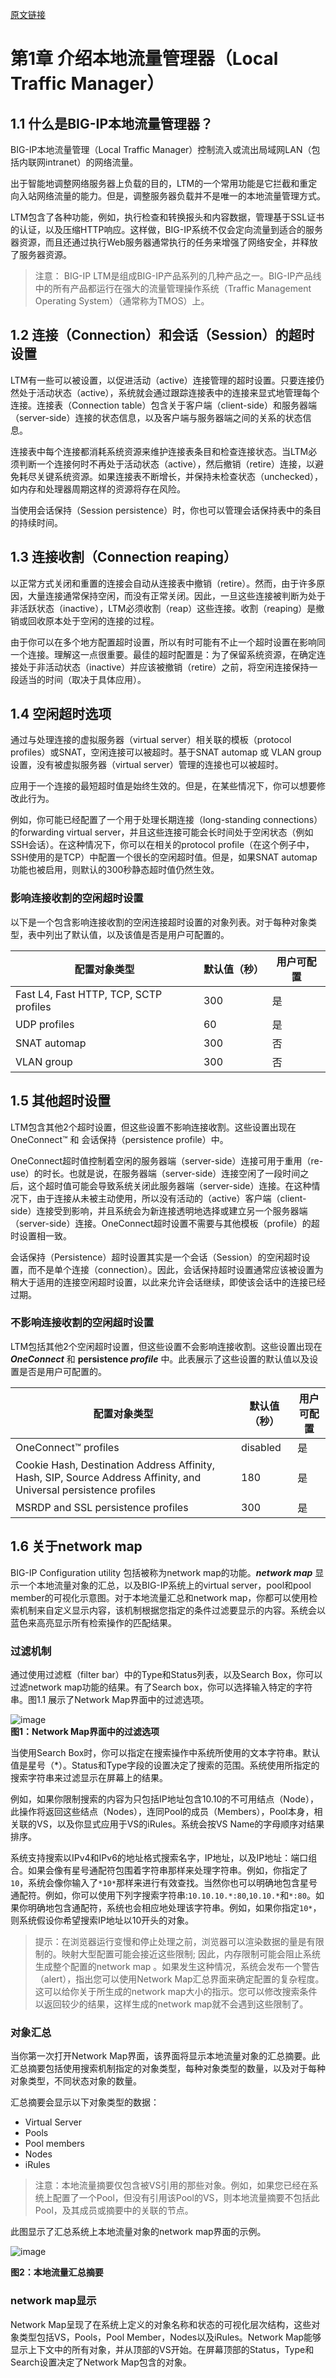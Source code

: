 [原文链接](https://support.f5.com/kb/en-us/products/big-ip_ltm/manuals/product/ltm-concepts-11-5-0.html)


# 第1章 介绍本地流量管理器（Local Traffic Manager）
## 1.1 什么是BIG-IP本地流量管理器？
BIG-IP本地流量管理（Local Traffic Manager）控制流入或流出局域网LAN（包括内联网intranet）的网络流量。

出于智能地调整网络服务器上负载的目的，LTM的一个常用功能是它拦截和重定向入站网络流量的能力。但是，调整服务器负载并不是唯一的本地流量管理方式。

LTM包含了各种功能，例如，执行检查和转换报头和内容数据，管理基于SSL证书的认证，以及压缩HTTP响应。这样做，BIG-IP系统不仅会定向流量到适合的服务器资源，而且还通过执行Web服务器通常执行的任务来增强了网络安全，并释放了服务器资源。

> 注意： BIG-IP LTM是组成BIG-IP产品系列的几种产品之一。BIG-IP产品线中的所有产品都运行在强大的流量管理操作系统（Traffic Management Operating System）（通常称为TMOS）上。

## 1.2 连接（Connection）和会话（Session）的超时设置
LTM有一些可以被设置，以促进活动（active）连接管理的超时设置。只要连接仍然处于活动状态（active），系统就会通过跟踪连接表中的连接来显式地管理每个连接。连接表（Connection table）包含关于客户端（client-side）和服务器端（server-side）连接的状态信息，以及客户端与服务器端之间的关系的状态信息。

连接表中每个连接都消耗系统资源来维护连接表条目和检查连接状态。当LTM必须判断一个连接何时不再处于活动状态（active），然后撤销（retire）连接，以避免耗尽关键系统资源。如果连接表不断增长，并保持未检查状态（unchecked），如内存和处理器周期这样的资源将存在风险。

当使用会话保持（Session persistence）时，你也可以管理会话保持表中的条目的持续时间。


## 1.3 连接收割（Connection reaping）
以正常方式关闭和重置的连接会自动从连接表中撤销（retire）。然而，由于许多原因，大量连接通常保持空闲，而没有正常关闭。因此，一旦这些连接被判断为处于非活跃状态（inactive），LTM必须收割（reap）这些连接。收割（reaping）是撤销或回收原本处于空闲的连接的过程。

由于你可以在多个地方配置超时设置，所以有时可能有不止一个超时设置在影响同一个连接。理解这一点很重要。最佳的超时配置是：为了保留系统资源，在确定连接处于非活动状态（inactive）并应该被撤销（retire）之前，将空闲连接保持一段适当的时间（取决于具体应用）。


## 1.4 空闲超时选项
通过与处理连接的虚拟服务器（virtual server）相关联的模板（protocol profiles）或SNAT，空闲连接可以被超时。基于SNAT automap 或 VLAN group设置，没有被虚拟服务器（virtual server）管理的连接也可以被超时。

应用于一个连接的最短超时值是始终生效的。但是，在某些情况下，你可以想要修改此行为。

例如，你可能已经配置了一个用于处理长期连接（long-standing connections）的forwarding virtual server，并且这些连接可能会长时间处于空闲状态（例如SSH会话）。在这种情况下，你可以在相关的protocol profile（在这个例子中，SSH使用的是TCP）中配置一个很长的空闲超时值。但是，如果SNAT automap功能也被启用，则默认的300秒静态超时值仍然生效。

### 影响连接收割的空闲超时设置
以下是一个包含影响连接收割的空闲连接超时设置的对象列表。对于每种对象类型，表中列出了默认值，以及该值是否是用户可配置的。

配置对象类型 | 默认值（秒） | 用户可配置
---|---|---
Fast L4, Fast HTTP, TCP, SCTP profiles | 300 | 是
UDP profiles | 60 | 是
SNAT automap | 300 | 否
VLAN group | 300 | 否



## 1.5 其他超时设置
LTM包含其他2个超时设置，但这些设置不影响连接收割。这些设置出现在 OneConnect™ 和 会话保持（persistence profile）中。

OneConnect超时值控制着空闲的服务器端（server-side）连接可用于重用（re-use）的时长。也就是说，在服务器端（server-side）连接空闲了一段时间之后，这个超时值可能会导致系统关闭此服务器端（server-side）连接。在这种情况下，由于连接从未被主动使用，所以没有活动的（active）客户端（client-side）连接受到影响，并且系统会为新连接透明地选择或建立另一个服务器端（server-side）连接。OneConnect超时设置不需要与其他模板（profile）的超时设置相一致。

会话保持（Persistence）超时设置其实是一个会话（Session）的空闲超时设置，而不是单个连接（connection）。因此，会话保持超时设置通常应该被设置为稍大于适用的连接空闲超时设置，以此来允许会话继续，即使该会话中的连接已经过期。

### 不影响连接收割的空闲超时设置
LTM包括其他2个空闲超时设置，但这些设置不会影响连接收割。这些设置出现在 ***OneConnect*** 和 **persistence *profile*** 中。此表展示了这些设置的默认值以及设置是否是用户可配置的。

配置对象类型 | 默认值（秒） | 用户可配置
---|---|---
OneConnect™ profiles | disabled | 是
Cookie Hash, Destination Address Affinity, Hash, SIP, Source Address Affinity, and Universal persistence profiles | 180 | 是
MSRDP and SSL persistence profiles | 300 | 是


## 1.6 关于network map
BIG-IP Configuration utility 包括被称为network map的功能。***network map*** 显示一个本地流量对象的汇总，以及BIG-IP系统上的virtual server，pool和pool member的可视化示意图。对于本地流量汇总和network map，你都可以使用检索机制来自定义显示内容，该机制根据您指定的条件过滤要显示的内容。系统会以蓝色来高亮显示所有检索操作的匹配结果。

### 过滤机制
通过使用过滤框（filter bar）中的Type和Status列表，以及Search Box，你可以过滤network map功能的结果。有了Search box，你可以选择输入特定的字符串。图1.1 展示了Network Map界面中的过滤选项。

![image](https://support.f5.com/kb/global/manual_images/MAN-0377-06_v6/filter_screen.png)  
**图1：Network Map界面中的过滤选项**

当使用Search Box时，你可以指定在搜索操作中系统所使用的文本字符串。默认值是星号（*）。Status和Type字段的设置决定了搜索的范围。系统使用所指定的搜索字符串来过滤显示在屏幕上的结果。

例如，如果你限制搜索的内容为只包括IP地址包含10.10的不可用结点（Node），此操作将返回这些结点（Nodes），连同Pool的成员（Members），Pool本身，相关联的VS，以及你显式应用于VS的iRules。系统会按VS Name的字母顺序对结果排序。

系统支持搜索以IPv4和IPv6的地址格式搜索名字，IP地址，以及IP地址：端口组合。如果会像有星号通配符包围着字符串那样来处理字符串。例如，你指定了`10`，系统会像你输入了`*10*`那样来进行有效查找。当然你也可以明确地包含星号通配符。例如，你可以使用下列字搜索字符串:`10.10.10.*:80`,`10.10.*`和`*:80`。如果你明确地包含通配符，系统也会相应地处理该字符串。例如，如果你指定`10*`，则系统假设你希望搜索IP地址以10开头的对象。

> 提示：在浏览器运行变慢和停止处理之前，浏览器可以渲染数据的量是有限制的。映射大型配置可能会接近这些限制; 因此，内存限制可能会阻止系统生成整个配置的network map
。如果发生这种情况，系统会发布一个警告（alert），指出您可以使用Network Map汇总界面来确定配置的复杂程度。这可以给你关于所生成的network map大小的指示。您可以修改搜索条件以返回较少的结果，这样生成的network map就不会遇到这些限制了。

### 对象汇总
当你第一次打开Network Map界面，该界面将显示本地流量对象的汇总摘要。此汇总摘要包括使用搜索机制指定的对象类型，每种对象类型的数量，以及对于每种对象类型，不同状态对象的数量。

汇总摘要会显示以下对象类型的数据：
- Virtual Server
- Pools
- Pool members
- Nodes
- iRules

> 注意：本地流量摘要仅包含被VS引用的那些对象。例如，如果您已经在系统上配置了一个Pool，但没有引用该Pool的VS，则本地流量摘要不包括此Pool，及其成员或摘要中的关联的节点。

此图显示了汇总系统上本地流量对象的network map界面的示例。

![image](https://support.f5.com/kb/global/manual_images/MAN-0377-06_v6/i_net_map_summary.png)

**图2：本地流量汇总摘要**


### network map显示
Network Map呈现了在系统上定义的对象名称和状态的可视化层次结构，这些对象类型包括VS，Pools，Pool Member，Nodes以及iRules。Network Map能够显示上下文中的所有对象，并从顶部的VS开始。在屏幕顶部的Status，Type和Search设置决定了Network Map包含的对象。


